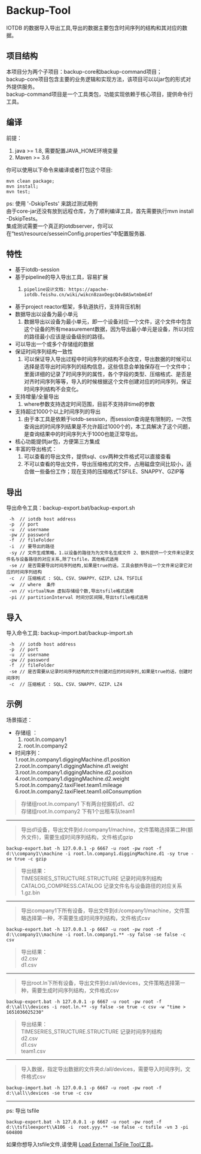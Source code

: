 <!--

    Licensed to the Apache Software Foundation (ASF) under one
    or more contributor license agreements.  See the NOTICE file
    distributed with this work for additional information
    regarding copyright ownership.  The ASF licenses this file
    to you under the Apache License, Version 2.0 (the
    "License"); you may not use this file except in compliance
    with the License.  You may obtain a copy of the License at
    
        http://www.apache.org/licenses/LICENSE-2.0
    
    Unless required by applicable law or agreed to in writing,
    software distributed under the License is distributed on an
    "AS IS" BASIS, WITHOUT WARRANTIES OR CONDITIONS OF ANY
    KIND, either express or implied.  See the License for the
    specific language governing permissions and limitations
    under the License.

-->

# Backup-Tool
IOTDB 的数据导入导出工具,导出的数据主要包含时间序列的结构和其对应的数据。

## 项目结构
本项目分为两个子项目：backup-core和backup-command项目；  
backup-core项目包含主要的业务逻辑和实现方法，该项目可以以jar包的形式对外提供服务。  
backup-command项目是一个工具类包，功能实现依赖于核心项目，提供命令行工具。 

## 编译
前提：
1. java >= 1.8, 需要配置JAVA_HOME环境变量
2. Maven >= 3.6

你可以使用以下命令来编译或者打包这个项目:  
````
mvn clean package;  
mvn install;  
mvn test;   
````
ps: 使用 '-DskipTests' 来跳过测试用例    
由于core-jar还没有放到远程仓库，为了顺利编译工具，首先需要执行mvn install -DskipTests。  
集成测试需要一个真正的iotdbserver，你可以在“test/resource/sesseinConfig.properties”中配置服务器.  

## 特性    
- 基于iotdb-session   
- 基于pipeline的导入导出工具，容易扩展  
    1. ````
       pipeline设计文档: https://apache-iotdb.feishu.cn/wiki/wikcn8zaxOegcQ4vBASwtmbmE4f
       ```` 
- 基于project reactor框架，多轨道执行，支持背压机制  
- 数据导出以设备为最小单元
  1. 数据导出以设备为最小单元，即一个设备对应一个文件，这个文件中包含这个设备的所有measurement数据，因为导出最小单元是设备，所以对应的路径最小应该是设备级别的路径。
- 可以导出一个或多个存储组的数据
- 保证时间序列结构一致性
  1. 可以保证导入导出过程中时间序列的结构不会改变，导出数据的时候可以选择是否导出时间序列的结构信息，这些信息会单独保存在一个文件中；里面详细的记录了时间序列的属性，各个字段的类型、压缩格式、是否是对齐时间序列等等，导入的时候根据这个文件创建对应的时间序列，保证时间序列结构不会变化。
- 支持增量/全量导出
  1. where参数支持选定时间范围，目前不支持非time的参数
- 支持超过1000个以上时间序列的导出
  1. 由于本工具是依赖于iotdb-session，而session查询是有限制的，一次性查询出的时间序列结果是不允许超过1000个的，本工具解决了这个问题，是查询结果中的时间序列大于1000也能正常导出。
- 核心功能提供jar包，方便第三方集成
- 丰富的导出格式： 
  1. 可以查看的导出文件，提供sql、csv两种文件格式可以直接查看  
  2. 不可以查看的导出文件，导出压缩格式的文件，占用磁盘空间比较小，适合做一些备份工作；现在支持的压缩格式TSFILE、SNAPPY、GZIP等

## 导出
导出命令工具：backup-export.bat/backup-export.sh
````
 -h  // iotdb host address
 -p  // port
 -u  // username
 -pw // password
 -f  // fileFolder
 -i  // 要导出的路径
 -sy // 文件生成策略，1.以设备的路径为为文件名生成文件 2、额外提供一个文件来记录文件名与设备路径的对应关系,除了tsfile，其他格式适用
 -se // 是否需要导出时间序列结构,如果是true的话，工具会额外导出一个文件来记录它对应的时间序列结构
 -c  // 压缩格式 : SQL、CSV、SNAPPY、GZIP、LZ4、TSFILE
 -w  // where  条件
 -vn // virtualNum 虚拟存储组个数,导出tsfile格式适用
 -pi // partitionInterval 时间分区间隔,导出tsfile格式适用
````

## 导入
导入命令工具: backup-import.bat/backup-import.sh
````
 -h  // iotdb host address
 -p  // port
 -u  // username
 -pw // password
 -f  // fileFolder
 -se // 是否需要从记录时间序列结构的文件创建对应的时间序列,如果是true的话，创建时间序列
 -c  // 压缩格式 : SQL、CSV、SNAPPY、GZIP、LZ4
````

## 示例
场景描述：  
- 存储组 ： 
  1. root.ln.company1  
  2. root.ln.company2  
- 时间序列：  
  1.root.ln.company1.diggingMachine.d1.position  
  2.root.ln.company1.diggingMachine.d1.weight  
  3.root.ln.company1.diggingMachine.d2.position  
  4.root.ln.company1.diggingMachine.d2.weight  
  5.root.ln.company2.taxiFleet.team1.mileage  
  6.root.ln.company2.taxiFleet.team1.oilConsumption  
  
 > 存储组root.ln.company1 下有两台挖掘机d1、d2  
 > 存储组root.ln.company2 下有1个出租车队team1  
 --- 
 > 导出d1设备，导出文件到d:/company1/machine，文件策略选择第二种(额外文件)，需要生成时间序列结构，文件格式gzip
 ````
backup-export.bat -h 127.0.0.1 -p 6667 -u root -pw root -f d:\\company1\\machine -i root.ln.company1.diggingMachine.d1 -sy true -se true -c gzip
 ````
> 导出结果：  
> TIMESERIES_STRUCTURE.STRUCTURE 记录时间序列结构  
> CATALOG_COMPRESS.CATALOG  记录文件名与设备路径的对应关系  
> 1.gz.bin    
--- 
> 导出company1下所有设备，导出文件到d:/company1/machine，文件策略选择第一种，不需要生成时间序列结构，文件格式csv
````
backup-export.bat -h 127.0.0.1 -p 6667 -u root -pw root -f d:\\company1\\machine -i root.ln.company1.** -sy false -se false -c csv
````
> 导出结果：  
> d2.csv   
> d1.csv  
--- 
> 导出root.ln下所有设备，导出文件到d:/all/devices，文件策略选择第一种，需要生成时间序列结构，文件格式csv
````
backup-export.bat -h 127.0.0.1 -p 6667 -u root -pw root -f d:\\all\\devices -i root.ln.** -sy false -se true -c csv -w "time > 1651036025230"
````
> 导出结果：  
> TIMESERIES_STRUCTURE.STRUCTURE 记录时间序列结构   
> d2.csv   
> d1.csv  
> team1.csv
--- 
> 导入数据，指定导出数据的文件夹d:/all/devices，需要导入时间序列，文件格式csv
````
backup-import.bat -h 127.0.0.1 -p 6667 -u root -pw root -f d:\\all\\devices -se true -c csv
````
--- 
ps: 导出 tsfile
````
backup-export.bat -h 127.0.0.1 -p 6667 -u root -pw root -f d:\\tsfileexport\\A106 -i  root.yyy.** -se false -c tsfile -vn 3 -pi 604800
````
如果你想导入tsfile文件,请使用 [Load External TsFile Tool工具](https://iotdb.apache.org/zh/UserGuide/V0.13.x/Write-And-Delete-Data/Load-External-Tsfile.html)。